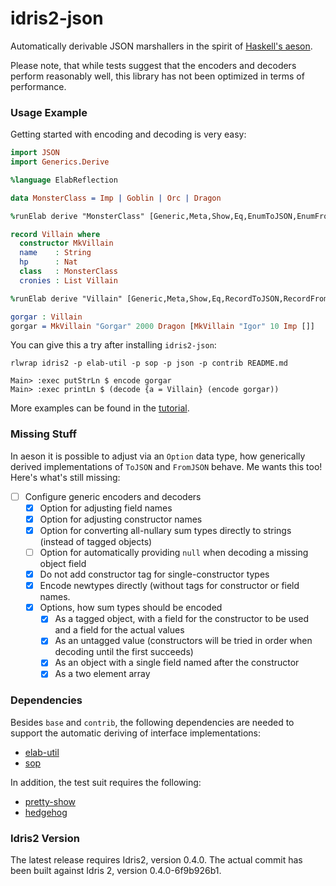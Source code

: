 # idris2-json

Automatically derivable JSON marshallers in the spirit of
[Haskell's aeson](https://hackage.haskell.org/package/aeson).

Please note, that while tests suggest that the encoders and decoders
perform reasonably well, this library has not been optimized in
terms of performance.

### Usage Example

Getting started with encoding and decoding is very easy:

```idris
import JSON
import Generics.Derive

%language ElabReflection

data MonsterClass = Imp | Goblin | Orc | Dragon

%runElab derive "MonsterClass" [Generic,Meta,Show,Eq,EnumToJSON,EnumFromJSON]

record Villain where
  constructor MkVillain
  name    : String
  hp      : Nat
  class   : MonsterClass
  cronies : List Villain

%runElab derive "Villain" [Generic,Meta,Show,Eq,RecordToJSON,RecordFromJSON]

gorgar : Villain
gorgar = MkVillain "Gorgar" 2000 Dragon [MkVillain "Igor" 10 Imp []]
```

You can give this a try after installing `idris2-json`:

```
rlwrap idris2 -p elab-util -p sop -p json -p contrib README.md

Main> :exec putStrLn $ encode gorgar
Main> :exec printLn $ (decode {a = Villain} (encode gorgar))
```

More examples can be found in the [tutorial](src/Doc/Tutorial.md).

### Missing Stuff

In aeson it is possible to adjust via an `Option` data type,
how generically derived implementations of `ToJSON` and `FromJSON`
behave. Me wants this too! Here's what's still missing:

  - [ ] Configure generic encoders and decoders
    - [x] Option for adjusting field names
    - [x] Option for adjusting constructor names
    - [x] Option for converting all-nullary sum types
          directly to strings (instead of tagged objects)
    - [ ] Option for automatically providing `null` when
          decoding a missing object field
    - [x] Do not add constructor tag for single-constructor types
    - [x] Encode newtypes directly (without tags for constructor
          or field names.
    - [x] Options, how sum types should be encoded
      - [x] As a tagged object, with a field for the constructor to
            be used and a field for the actual values
      - [x] As an untagged value (constructors will be tried in
            order when decoding until the first succeeds)
      - [x] As an object with a single field named after the
            constructor
      - [x] As a two element array

### Dependencies

Besides `base` and `contrib`, the following dependencies are needed to
support the automatic deriving of interface implementations:

  * [elab-util](https://github.com/stefan-hoeck/idris2-elab-util)
  * [sop](https://github.com/stefan-hoeck/idris2-sop)

In addition, the test suit requires the following:

  * [pretty-show](https://github.com/stefan-hoeck/idris2-pretty-show)
  * [hedgehog](https://github.com/stefan-hoeck/idris2-hedgehog)

### Idris2 Version

The latest release requires Idris2, version 0.4.0.
The actual commit has been built against Idris 2, version 0.4.0-6f9b926b1.
